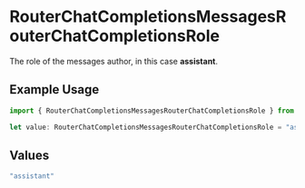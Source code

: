 # RouterChatCompletionsMessagesRouterChatCompletionsRole

The role of the messages author, in this case **assistant**.

## Example Usage

```typescript
import { RouterChatCompletionsMessagesRouterChatCompletionsRole } from "orq-poc-typescript/models/operations";

let value: RouterChatCompletionsMessagesRouterChatCompletionsRole = "assistant";
```

## Values

```typescript
"assistant"
```